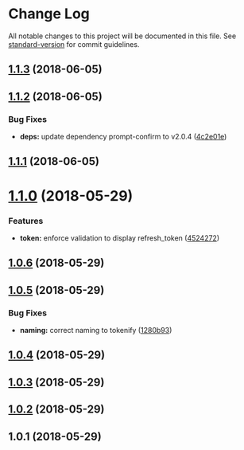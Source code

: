 # Change Log

All notable changes to this project will be documented in this file. See [standard-version](https://github.com/conventional-changelog/standard-version) for commit guidelines.

<a name="1.1.3"></a>
## [1.1.3](https://github.com/vvo/tokenify/compare/v1.1.2...v1.1.3) (2018-06-05)



<a name="1.1.2"></a>
## [1.1.2](https://github.com/vvo/tokenify/compare/v1.1.1...v1.1.2) (2018-06-05)


### Bug Fixes

* **deps:** update dependency prompt-confirm to v2.0.4 ([4c2e01e](https://github.com/vvo/tokenify/commit/4c2e01e))



<a name="1.1.1"></a>
## [1.1.1](https://github.com/vvo/tokenify/compare/v1.1.0...v1.1.1) (2018-06-05)



<a name="1.1.0"></a>
# [1.1.0](https://github.com/vvo/tokenify/compare/v1.0.6...v1.1.0) (2018-05-29)


### Features

* **token:** enforce validation to display refresh_token ([4524272](https://github.com/vvo/tokenify/commit/4524272))



<a name="1.0.6"></a>
## [1.0.6](https://github.com/vvo/tokenify/compare/v1.0.5...v1.0.6) (2018-05-29)



<a name="1.0.5"></a>
## [1.0.5](https://github.com/vvo/tokenify/compare/v1.0.4...v1.0.5) (2018-05-29)


### Bug Fixes

* **naming:** correct naming to tokenify ([1280b93](https://github.com/vvo/tokenify/commit/1280b93))



<a name="1.0.4"></a>
## [1.0.4](https://github.com/vvo/tokenify/compare/v1.0.3...v1.0.4) (2018-05-29)



<a name="1.0.3"></a>
## [1.0.3](https://github.com/vvo/tokenify/compare/v1.0.2...v1.0.3) (2018-05-29)



<a name="1.0.2"></a>
## [1.0.2](https://github.com/vvo/tokenify/compare/v1.0.1...v1.0.2) (2018-05-29)



<a name="1.0.1"></a>
## 1.0.1 (2018-05-29)
